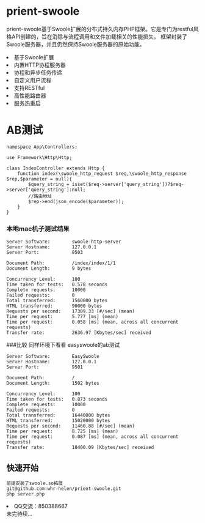 # prient-swoole

prient-swoole基于Swoole扩展的分布式持久内存PHP框架。它是专门为restful风格API创建的，旨在消除与流程调用和文件加载相关的性能损失。
框架封装了Swoole服务器，并且仍然保持Swoole服务器的原始功能。
<li>基于Swoole扩展</li>
<li>内置HTTP协程服务器</li>
<li>协程和异步任务传递</li>
<li>自定义用户流程</li>
<li>支持RESTful</li>
<li>高性能路由器</li>
<li>服务热重启</li>



# AB测试
```
namespace App\Controllers;

use Framework\Http\Http;

class IndexController extends Http {
    function index(\swoole_http_request $req,\swoole_http_response $rep,$parameter = null){
        $query_string = isset($req->server['query_string'])?$req->server['query_string']:null;
        //路由地址
        $rep->end(json_encode($parameter));
    }
}
```
### 本地mac机子测试结果
```$xslt
Server Software:        swoole-http-server
Server Hostname:        127.0.0.1
Server Port:            9503

Document Path:          /index/index/1/1
Document Length:        9 bytes

Concurrency Level:      100
Time taken for tests:   0.578 seconds
Complete requests:      10000
Failed requests:        0
Total transferred:      1560000 bytes
HTML transferred:       90000 bytes
Requests per second:    17309.33 [#/sec] (mean)
Time per request:       5.777 [ms] (mean)
Time per request:       0.058 [ms] (mean, across all concurrent requests)
Transfer rate:          2636.97 [Kbytes/sec] received
```
###比较
同样环境下看看 easyswoole的ab测试
```$xslt
Server Software:        EasySwoole
Server Hostname:        127.0.0.1
Server Port:            9501

Document Path:          /
Document Length:        1502 bytes

Concurrency Level:      100
Time taken for tests:   0.873 seconds
Complete requests:      10000
Failed requests:        0
Total transferred:      16440000 bytes
HTML transferred:       15020000 bytes
Requests per second:    11460.88 [#/sec] (mean)
Time per request:       8.725 [ms] (mean)
Time per request:       0.087 [ms] (mean, across all concurrent requests)
Transfer rate:          18400.09 [Kbytes/sec] received

```

## 快速开始
```$xslt
前提安装了swoole.so拓展
git@github.com:whr-helen/prient-swoole.git
php server.php
```

<li>QQ交流：850388667</li>
    未完待续...

